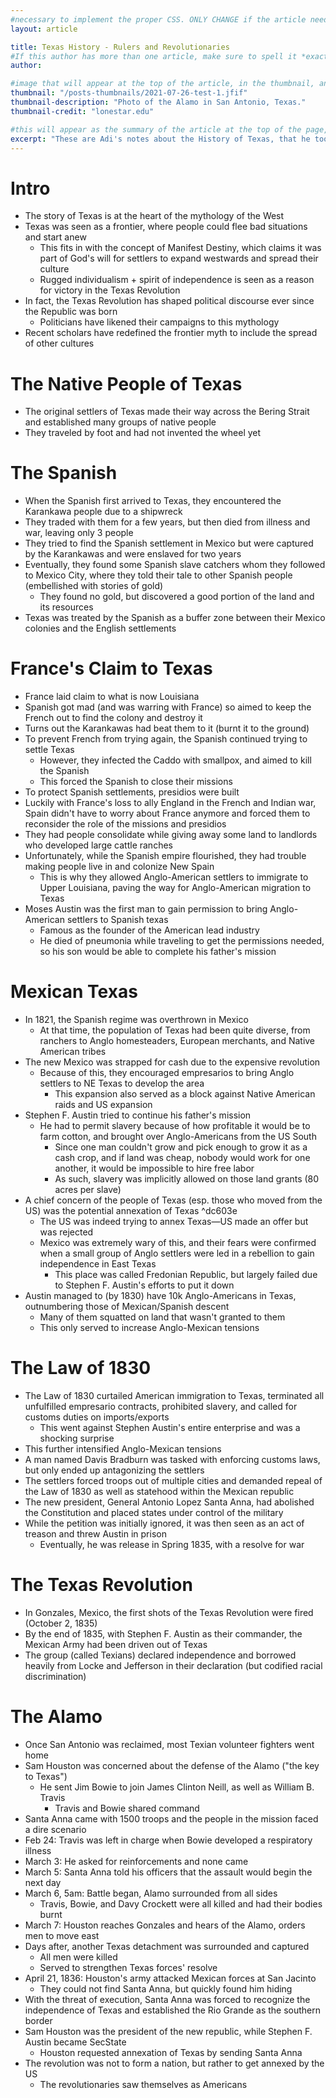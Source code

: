 ```yaml
---
#necessary to implement the proper CSS. ONLY CHANGE if the article needs a special layout. IE if its a special
layout: article

title: Texas History - Rulers and Revolutionaries
#If this author has more than one article, make sure to spell it *exactly* the same as on the other articles
author: 

#image that will appear at the top of the article, in the thumbnail, and when article is shared on social media
thumbnail: "/posts-thumbnails/2021-07-26-test-1.jfif"
thumbnail-description: "Photo of the Alamo in San Antonio, Texas."
thumbnail-credit: "lonestar.edu"

#this will appear as the summary of the article at the top of the page, on the main page, and in the meta description for SEO
excerpt: "These are Adi's notes about the History of Texas, that he took for his GOVT2306 course. Link to source: https://github.com/adityarathod/notes/blob/master/wip/govt2306/%5BR%5D%20Texas%20History%20-%20Rulers%20and%20Revolutionaries%20(TYT%20Chapter%201).md"
---
```


# Intro
- The story of Texas is at the heart of the mythology of the West
- Texas was seen as a frontier, where people could flee bad situations and start anew
    - This fits in with the concept of Manifest Destiny, which claims it was part of God's will for settlers to expand westwards and spread their culture
    - Rugged individualism + spirit of independence is seen as a reason for victory in the Texas Revolution
- In fact, the Texas Revolution has shaped political discourse ever since the Republic was born
    - Politicians have likened their campaigns to this mythology
- Recent scholars have redefined the frontier myth to include the spread of other cultures

# The Native People of Texas

- The original settlers of Texas made their way across the Bering Strait and established many groups of native people
- They traveled by foot and had not invented the wheel yet

# The Spanish

- When the Spanish first arrived to Texas, they encountered the Karankawa people due to a shipwreck
- They traded with them for a few years, but then died from illness and war, leaving only 3 people
- They tried to find the Spanish settlement in Mexico but were captured by the Karankawas and were enslaved for two years
- Eventually, they found some Spanish slave catchers whom they followed to Mexico City, where they told their tale to other Spanish people (embellished with stories of gold)
    - They found no gold, but discovered a good portion of the land and its resources
- Texas was treated by the Spanish as a buffer zone between their Mexico colonies and the English settlements

# France's Claim to Texas

- France laid claim to what is now Louisiana
- Spanish got mad (and was warring with France) so aimed to keep the French out to find the colony and destroy it
- Turns out the Karankawas had beat them to it (burnt it to the ground)
- To prevent French from trying again, the Spanish continued trying to settle Texas
    - However, they infected the Caddo with smallpox, and aimed to kill the Spanish
    - This forced the Spanish to close their missions
- To protect Spanish settlements, presidios were built
- Luckily with France's loss to ally England in the French and Indian war, Spain didn't have to worry about France anymore and forced them to reconsider the role of the missions and presidios
- They had people consolidate while giving away some land to landlords who developed large cattle ranches
- Unfortunately, while the Spanish empire flourished, they had trouble making people live in and colonize New Spain
    - This is why they allowed Anglo-American settlers to immigrate to Upper Louisiana, paving the way for Anglo-American migration to Texas
- Moses Austin was the first man to gain permission to bring Anglo-American settlers to Spanish texas
    - Famous as the founder of the American lead industry
    - He died of pneumonia while traveling to get the permissions needed, so his son would be able to complete his father's mission

# Mexican Texas

- In 1821, the Spanish regime was overthrown in Mexico
    - At that time, the population of Texas had been quite diverse, from ranchers to Anglo homesteaders, European merchants, and Native American tribes
- The new Mexico was strapped for cash due to the expensive revolution
    - Because of this, they encouraged empresarios to bring Anglo settlers to NE Texas to develop the area
        - This expansion also served as a block against Native American raids and US expansion
- Stephen F. Austin tried to continue his father's mission
    - He had to permit slavery because of how profitable it would be to farm cotton, and brought over Anglo-Americans from the US South
        - Since one man couldn't grow and pick enough to grow it as a cash crop, and if land was cheap, nobody would work for one another, it would be impossible to hire free labor
        - As such, slavery was implicitly allowed on those land grants (80 acres per slave)
- A chief concern of the people of Texas (esp. those who moved from the US) was the potential annexation of Texas ^dc603e
    - The US was indeed trying to annex Texas—US made an offer but was rejected
    - Mexico was extremely wary of this, and their fears were confirmed when a small group of Anglo settlers were led in a rebellion to gain independence in East Texas
        - This place was called Fredonian Republic, but largely failed due to Stephen F. Austin's efforts to put it down
- Austin managed to (by 1830) have 10k Anglo-Americans in Texas, outnumbering those of Mexican/Spanish descent
    - Many of them squatted on land that wasn't granted to them
    - This only served to increase Anglo-Mexican tensions

# The Law of 1830

- The Law of 1830 curtailed American immigration to Texas, terminated all unfulfilled empresario contracts, prohibited slavery, and called for customs duties on imports/exports
    - This went against Stephen Austin's entire enterprise and was a shocking surprise
- This further intensified Anglo-Mexican tensions
- A man named Davis Bradburn was tasked with enforcing customs laws, but only ended up antagonizing the settlers
- The settlers forced troops out of multiple cities and demanded repeal of the Law of 1830 as well as statehood within the Mexican republic
- The new president, General Antonio Lopez Santa Anna, had abolished the Constitution and placed states under control of the military
- While the petition was initially ignored, it was then seen as an act of treason and threw Austin in prison
    - Eventually, he was release in Spring 1835, with a resolve for war

# The Texas Revolution

- In Gonzales, Mexico, the first shots of the Texas Revolution were fired (October 2, 1835)
- By the end of 1835, with Stephen F. Austin as their commander, the Mexican Army had been driven out of Texas
- The group (called Texians) declared independence and borrowed heavily from Locke and Jefferson in their declaration (but codified racial discrimination)

# The Alamo

- Once San Antonio was reclaimed, most Texian volunteer fighters went home
- Sam Houston was concerned about the defense of the Alamo ("the key to Texas")
    - He sent Jim Bowie to join James Clinton Neill, as well as William B. Travis
        - Travis and Bowie shared command
- Santa Anna came with 1500 troops and the people in the mission faced a dire scenario
- Feb 24: Travis was left in charge when Bowie developed a respiratory illness
- March 3: He asked for reinforcements and none came
- March 5: Santa Anna told his officers that the assault would begin the next day
- March 6, 5am: Battle began, Alamo surrounded from all sides
    - Travis, Bowie, and Davy Crockett were all killed and had their bodies burnt
- March 7: Houston reaches Gonzales and hears of the Alamo, orders men to move east
- Days after, another Texas detachment was surrounded and captured
    - All men were killed
    - Served to strengthen Texas forces' resolve
- April 21, 1836: Houston's army attacked Mexican forces at San Jacinto
    - They could not find Santa Anna, but quickly found him hiding
- With the threat of execution, Santa Anna was forced to recognize the independence of Texas and established the Rio Grande as the southern border
- Sam Houston was the president of the new republic, while Stephen F. Austin became SecState
    - Houston requested annexation of Texas by sending Santa Anna
- The revolution was not to form a nation, but rather to get annexed by the US
    - The revolutionaries saw themselves as Americans